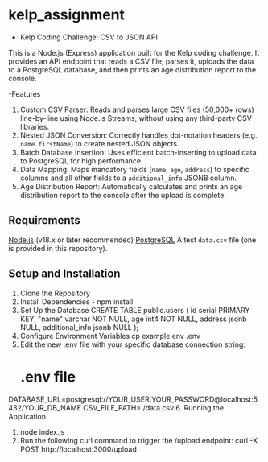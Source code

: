 # kelp_assignment

- Kelp Coding Challenge: CSV to JSON API

This is a Node.js (Express) application built for the Kelp coding challenge. It provides an API endpoint that reads a CSV file, parses it, uploads the data to a PostgreSQL database, and then prints an age distribution report to the console.

-Features

1. Custom CSV Parser: Reads and parses large CSV files (50,000+ rows) line-by-line using Node.js Streams, without using any third-party CSV libraries.
2. Nested JSON Conversion: Correctly handles dot-notation headers (e.g., `name.firstName`) to create nested JSON objects.
3. Batch Database Insertion: Uses efficient batch-inserting to upload data to PostgreSQL for high performance.
4. Data Mapping: Maps mandatory fields (`name`, `age`, `address`) to specific columns and all other fields to a `additional_info` JSONB column.
5. Age Distribution Report: Automatically calculates and prints an age distribution report to the console after the upload is complete.

## Requirements

[Node.js](https://nodejs.org/) (v18.x or later recommended)
[PostgreSQL](https://www.postgresql.org/)
A test `data.csv` file (one is provided in this repository).

## Setup and Installation

1. Clone the Repository
2. Install Dependencies - npm install
3. Set Up the Database
   CREATE TABLE public.users (
   id serial PRIMARY KEY,
   "name" varchar NOT NULL,
   age int4 NOT NULL,
   address jsonb NULL,
   additional_info jsonb NULL
   );
4. Configure Environment Variables
   cp example.env .env
5. Edit the new .env file with your specific database connection string:
   # .env file
DATABASE_URL=postgresql://YOUR_USER:YOUR_PASSWORD@localhost:5432/YOUR_DB_NAME
CSV_FILE_PATH=./data.csv
6. Running the Application
  1. node index.js
  2. Run the following curl command to trigger the /upload endpoint:
   curl -X POST http://localhost:3000/upload

